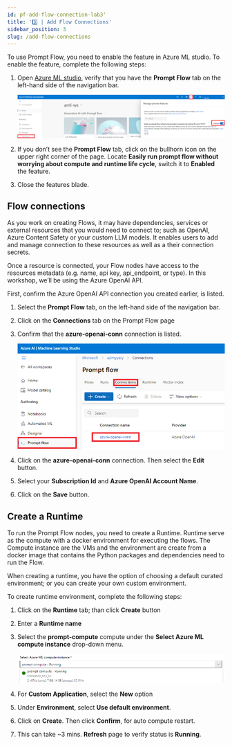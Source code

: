 ```yaml
---
id: pf-add-flow-connection-lab3'
title: '3️⃣ | Add Flow Connections'
sidebar_position: 3
slug: /add-flow-connections
---
```


To use Prompt Flow, you need to enable the feature in Azure ML studio.  To enable the feature, complete the following steps:

1. Open [Azure ML studio](https://ml.azure.com/), verify that you have the **Prompt Flow** tab on the left-hand side of the navigation bar.  
 
    ![](/img/tutorial/00-enable-promptflow.png)

1. If you don’t see the **Prompt Flow** tab, click on the bullhorn icon on the upper right corner of the page.	Locate **Easily run prompt flow without worrying about compute and runtime life cycle**, switch it to **Enabled** the feature.
1. Close the features blade.

## Flow connections

As you work on creating Flows, it may have dependencies, services or external resources that you would need to connect to; such as OpenAI, Azure Content Safety or your custom LLM models.  It enables users to add and manage connection to these resources as well as a their connection secrets.  

Once a resource is connected, your Flow nodes have access to the resources metadata (e.g. name, api key, api_endpoint, or type).  In this workshop, we’ll be using the Azure OpenAI API.

First, confirm the Azure OpenAI API connection you created earlier, is listed.  

1.	Select the **Prompt Flow** tab, on the left-hand side of the navigation bar.
1.	Click on the **Connections** tab on the Prompt Flow page
1. Confirm that the **azure-openai-conn** connection is listed.  

    ![](/img/tutorial/00-confirm-flow-connection.png)

1. Click on the **azure-openai-conn** connection.  Then select the **Edit** button.
1. Select your **Subscription Id** and **Azure OpenAI Account Name**.  
6. Click on the **Save** button.


## Create a Runtime 

To run the Prompt Flow nodes, you need to create a Runtime.  Runtime serve as the compute with a docker environment for executing the flows.  The Compute instance are the VMs and the environment are create from a docker image that contains the Python packages and dependencies need to run the Flow.  

When creating a runtime, you have the option of choosing a default curated environment; or you can create your own custom environment.

To create runtime environment, complete the following steps:

1.	Click on the **Runtime** tab; than click **Create** button
1.	Enter a **Runtime name**
1.	Select the **prompt-compute** compute under the **Select Azure ML compute instance** drop-down menu.  

    ![](/img/tutorial/00-runtime-compute-running.png)

1.	For **Custom Application**, select the **New** option

1.	Under **Environment**, select **Use default environment**.

1.	Click on **Create**.  Then click **Confirm**, for auto compute restart.

1.  This can take ~3 mins. **Refresh** page to verify status is **Running**. 